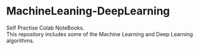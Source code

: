 # MachineLeaning-DeepLearning
Self Practise Colab NoteBooks.<br>
This repository includes some of the Machine Learning and Deep Learning algorithms.
